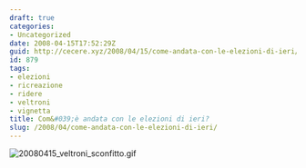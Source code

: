 ```yaml
---
draft: true
categories:
- Uncategorized
date: 2008-04-15T17:52:29Z
guid: http://cecere.xyz/2008/04/15/come-andata-con-le-elezioni-di-ieri/
id: 879
tags:
- elezioni
- ricreazione
- ridere
- veltroni
- vignetta
title: Com&#039;è andata con le elezioni di ieri?
slug: /2008/04/come-andata-con-le-elezioni-di-ieri/
---
```


![20080415_veltroni_sconfitto.gif](http://cecere.xyz/wp-content/uploads/sites/3/2008/04/20080415_veltroni_sconfitto.gif)